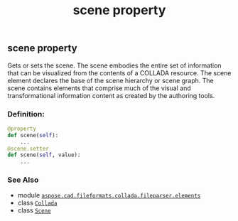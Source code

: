 ﻿---
title: scene property
second_title: Aspose.CAD for Python via .NET API References
description: 
type: docs
weight: 70
url: /python-net/aspose.cad.fileformats.collada.fileparser.elements/collada/scene/
is_root: false
---

## scene property


Gets or sets the scene.
The scene embodies the entire set of information that can be visualized from the contents of a COLLADA resource.
The scene element declares the base of the scene hierarchy or scene graph.
The scene contains elements that comprise much of the visual and transformational information content as created by the authoring tools.
### Definition:
```python
@property
def scene(self):
    ...
@scene.setter
def scene(self, value):
    ...
```

### See Also
* module [`aspose.cad.fileformats.collada.fileparser.elements`](../../)
* class [`Collada`](/cad/python-net/aspose.cad.fileformats.collada.fileparser.elements/collada)
* class [`Scene`](/cad/python-net/aspose.cad.fileformats.collada.fileparser.elements/scene)
